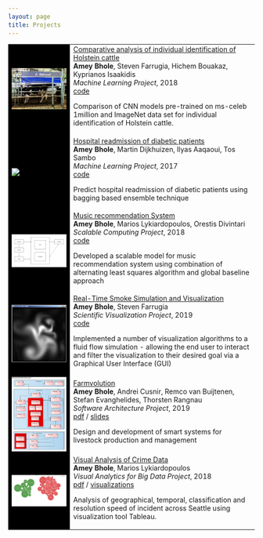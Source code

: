 ```yaml
---
layout: page
title: Projects
---
```


<table width="100%" align="center" border="0" cellspacing="0" cellpadding="0">
 <colgroup>
    <col style="background-color: #000000">
 </colgroup>
 <tr>
            <td>
                <img src='https://raw.githubusercontent.com/ameybhole/ameybhole.github.io/master/assets/img/ml_project.png' width="100%">
            </td>
            <td valign="middle" width="75%">
              <a href="https://github.com/ameybhole/CAIIHC">
                <papertitle>Comparative analysis of individual identification of Holstein cattle</papertitle>
              </a>
              <br>
              <strong>Amey Bhole</strong>,
              <a>Steven Farrugia</a>,
              <a>Hichem Bouakaz</a>,
              <a>Kyprianos Isaakidis</a>
              <br>
              <em>Machine Learning Project</em>, 2018         
              <br>
              <a href="https://github.com/ameybhole/CAIIHC">code</a>
              <p>Comparison of CNN models pre-trained on ms-celeb 1million and ImageNet data set for individual identification of Holstein cattle.</p>
            </td>
</tr>
  <tr>
            <td>
                <img src='https://cdn.inblog.in/user/uploads/FInGVjDaCqSMxr1SobnLqxATOTSOz2.png' width="100%">
            </td>
            <td valign="middle" width="75%">
              <a href="https://github.com/ameybhole/Predicting-hospital-readmission">
                <papertitle>Hospital readmission of diabetic patients</papertitle>
              </a>
              <br>
              <strong>Amey Bhole</strong>,
              <a>Martin Dijkhuizen</a>,
              <a>Ilyas Aaqaoui</a>,
              <a>Tos Sambo</a>
              <br>
              <em>Machine Learning Project</em>, 2017         
              <br>
              <a href="https://github.com/ameybhole/Predicting-hospital-readmission">code</a>
              <p>Predict hospital readmission of diabetic patients using bagging based ensemble technique</p>
            </td>
</tr>
   <tr>
            <td>
                <img src='https://raw.githubusercontent.com/ameybhole/ameybhole.github.io/master/assets/img/ScalableComputing.png' width="100%">
            </td>
            <td valign="middle" width="75%">
              <a href="https://github.com/ameybhole/Music-recommendation-system">
                <papertitle>Music recommendation System</papertitle>
              </a>
              <br>
              <strong>Amey Bhole</strong>,
              <a>Marios Lykiardopoulos</a>,
              <a>Orestis Divintari</a>
              <br>
              <em>Scalable Computing Project</em>, 2018         
              <br>
              <a href="https://github.com/ameybhole/Predicting-hospital-readmission">code</a>
              <p>Developed a scalable model for music recommendation system using combination of alternating least squares algorithm and global baseline approach</p>
            </td>
</tr>
    <tr>
            <td>
                <img src='https://raw.githubusercontent.com/ameybhole/ameybhole.github.io/master/assets/img/image002.jpg' width="100%">
            </td>
            <td valign="middle" width="75%">
              <a href="https://github.com/ameybhole/Scientific_Visualization">
                <papertitle>Real-Time Smoke Simulation and Visualization</papertitle>
              </a>
              <br>
              <strong>Amey Bhole</strong>,
              <a>Steven Farrugia</a>
              <br>
              <em>Scientific Visualization Project</em>, 2019         
              <br>
              <a href="https://github.com/ameybhole/Scientific_Visualization">code</a>
              <p>Implemented a number of visualization algorithms to a fluid flow simulation - allowing the end user to interact and filter the visualization to their desired goal via a Graphical User Interface (GUI)</p>
            </td>
</tr>
     <tr>
            <td>
                <img src='https://raw.githubusercontent.com/ameybhole/ameybhole.github.io/master/assets/img/farmolution-high-level-design-solution.png' width="100%">
            </td>
            <td valign="middle" width="75%">
              <a href="https://github.com/ameybhole/ameybhole.github.io/blob/master/docs/Software_Architecture___SmartFarming.pdf">
                <papertitle>Farmvolution</papertitle>
              </a>
              <br>
              <strong>Amey Bhole</strong>,
              <a>Andrei Cusnir</a>,
              <a>Remco van Buijtenen</a>,
              <a>Stefan Evanghelides</a>,
              <a>Thorsten Rangnau</a>
              <br>
              <em>Software Architecture Project</em>, 2019         
              <br>
              <a href="https://github.com/ameybhole/ameybhole.github.io/blob/master/docs/Software_Architecture___SmartFarming.pdf">pdf</a> /
              <a href="https://github.com/ameybhole/ameybhole.github.io/blob/master/docs/Software_Architecture___Presentation_2.pdf">slides</a>
              <p>Design and development of smart systems for livestock production and management</p>
            </td>
</tr>
      <tr>
            <td>
                <img src='https://raw.githubusercontent.com/ameybhole/ameybhole.github.io/master/assets/img/Q4-12.png' width="100%">
            </td>
            <td valign="middle" width="75%">
              <a href="https://github.com/ameybhole/ameybhole.github.io/blob/master/docs/Practical_Report___Visual_Analytics_for_Big_Data.pdf">
                <papertitle>Visual Analysis of Crime Data</papertitle>
              </a>
              <br>
              <strong>Amey Bhole</strong>,
              <a>Marios Lykiardopoulos</a>
              <br>
              <em>Visual Analytics for Big Data Project</em>, 2018         
              <br>
              <a href="https://github.com/ameybhole/ameybhole.github.io/blob/master/docs/Practical_Report___Visual_Analytics_for_Big_Data.pdf">pdf</a> /
              <a href="https://public.tableau.com/app/profile/amey.bhole">visualizations</a>
              <p>Analysis of geographical, temporal, classification and resolution speed of incident across Seattle using visualization tool Tableau.</p>
            </td>
</tr>
</table>
